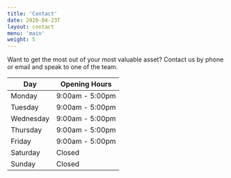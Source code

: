 ```yaml
---
title: 'Contact'
date: 2020-04-23T
layout: contact
menu: 'main'
weight: 5
---
```


Want to get the most out of your most valuable asset? Contact us by phone or email and speak to one of the team.  

| Day       | Opening Hours   |
| --------- | --------------- |
| Monday    | 9:00am - 5:00pm |
| Tuesday   | 9:00am - 5:00pm |
| Wednesday | 9:00am - 5:00pm |
| Thursday  | 9:00am - 5:00pm |
| Friday    | 9:00am - 5:00pm |
| Saturday  | Closed          |
| Sunday    | Closed          |
